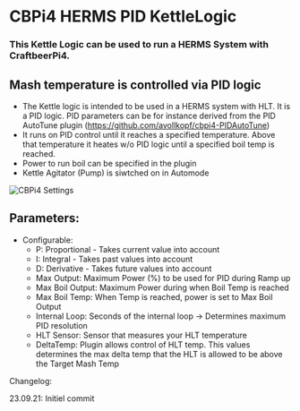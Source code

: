 # CBPi4 HERMS PID KettleLogic 

### This Kettle Logic can be used to run a HERMS System with CraftbeerPi4. 

## Mash temperature is controlled via PID logic
- The Kettle logic is intended to be used in a HERMS system with HLT. It is a PID logic. PID parameters can be for instance derived from the PID AutoTune plugin (https://github.com/avollkopf/cbpi4-PIDAutoTune)
- It runs on PID control until it reaches a specified temperature. Above that temperature it heates w/o PID logic until a specified boil temp is reached.
- Power to run boil can be specified in the plugin
- Kettle Agitator (Pump) is siwtched on in Automode

![CBPi4 Settings](https://github.com/avollkopf/cbpi4-PIDHerms/blob/main/Settings.png?raw=true)

## Parameters:
- Configurable:
	- P: Proportional - Takes current value into account
	- I: Integral - Takes past values into account
	- D: Derivative - Takes future values into account
	- Max Output: Maximum Power (%) to be used for PID during Ramp up
	- Max Boil Output: Maximum Power during when Boil Temp is reached
	- Max Boil Temp: When Temp is reached,  power is set to Max Boil Output
	- Internal Loop: Seconds of the internal loop -> Determines maximum PID resolution
	- HLT Sensor: Sensor that measures your HLT temperature
	- DeltaTemp: Plugin allows control of HLT temp. This values determines the max delta temp that the HLT is allowed to be above the Target Mash Temp 
	

Changelog:

23.09.21: Initiel commit
